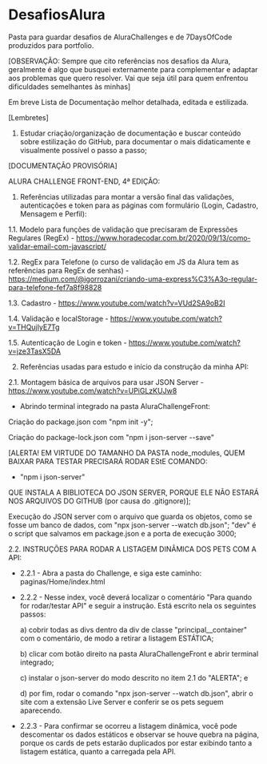 # DesafiosAlura
Pasta para guardar desafios de AluraChallenges e de 7DaysOfCode produzidos para portfolio.
 
 
[OBSERVAÇÃO: Sempre que cito referências nos desafios da Alura, geralmente é algo que busquei externamente para complementar e adaptar aos problemas que quero resolver. Vai que seja útil para quem enfrentou dificuldades semelhantes às minhas]
 
Em breve Lista de Documentação melhor detalhada, editada e estilizada.


[Lembretes]

1) Estudar criação/organização de documentação e buscar conteúdo sobre estilização do GitHub, para documentar o mais didaticamente e visualmente possível o passo a passo;
 
 
[DOCUMENTAÇÃO PROVISÓRIA]

ALURA CHALLENGE FRONT-END, 4ª EDIÇÃO:

 
1) Referências utilizadas para montar a versão final das validações, autenticações e token para as páginas com formulário (Login, Cadastro, Mensagem e Perfil):

1.1. Modelo para funções de validação que precisaram de Expressões Regulares (RegEx) - https://www.horadecodar.com.br/2020/09/13/como-validar-email-com-javascript/

1.2. RegEx para Telefone (o curso de validação em JS da Alura tem as referências para RegEx de senhas) - https://medium.com/@igorrozani/criando-uma-express%C3%A3o-regular-para-telefone-fef7a8f98828

1.3. Cadastro - https://www.youtube.com/watch?v=VUd2SA9oB2I

1.4. Validação e localStorage - https://www.youtube.com/watch?v=THQujIyE7Tg

1.5. Autenticação de Login e token - https://www.youtube.com/watch?v=jze3TasX5DA

 
2) Referências usadas para estudo e início da construção da minha API:

2.1. Montagem básica de arquivos para usar JSON Server - https://www.youtube.com/watch?v=UPiGLzKUJw8

- Abrindo terminal integrado na pasta AluraChallengeFront:

Criação do package.json com "npm init -y";

Criação do package-lock.json com "npm i json-server --save"

[ALERTA! EM VIRTUDE DO TAMANHO DA PASTA node_modules, QUEM BAIXAR PARA TESTAR PRECISARÁ RODAR EStE COMANDO:

- "npm i json-server"

 QUE INSTALA A BIBLIOTECA DO JSON SERVER, PORQUE ELE NÃO ESTARÁ NOS ARQUIVOS DO GITHUB (por causa do .gitignore)];

Execução do JSON server com o arquivo que guarda os objetos, como se fosse um banco de dados, com "npx json-server --watch db.json"; "dev" é o script que salvamos em package.json e a porta de execução 3000;


2.2. INSTRUÇÕES PARA RODAR A LISTAGEM DINÂMICA DOS PETS COM A API:

- 2.2.1 - Abra a pasta do Challenge, e siga este caminho: paginas/Home/index.html

- 2.2.2 - Nesse index, você deverá localizar o comentário "Para quando for rodar/testar API" e seguir a instrução. Está escrito nela os seguintes passos:
  
  a) cobrir todas as divs dentro da div de classe "principal__container" com o comentário, de modo a retirar a listagem ESTÁTICA;

  b) clicar com botão direito na pasta AluraChallengeFront e abrir terminal integrado;

  c) instalar o json-server do modo descrito no item 2.1 do "ALERTA"; e

  d) por fim, rodar o comando "npx json-server --watch db.json", abrir o site com a extensão Live Server e conferir se os pets seguem aparecendo.

 - 2.2.3 - Para confirmar se ocorreu a listagem dinâmica, você pode descomentar os dados estáticos e observar se houve quebra na página, porque os cards de pets estarão duplicados por estar exibindo tanto a listagem estática, quanto a carregada pela API.
